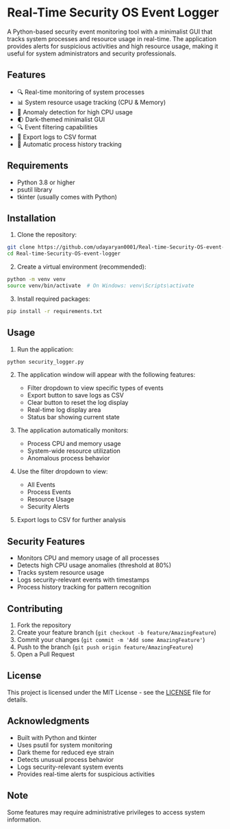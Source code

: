 # Real-Time Security OS Event Logger

A Python-based security event monitoring tool with a minimalist GUI that tracks system processes and resource usage in real-time. The application provides alerts for suspicious activities and high resource usage, making it useful for system administrators and security professionals.

## Features

- 🔍 Real-time monitoring of system processes
- 📊 System resource usage tracking (CPU & Memory)
- 🚨 Anomaly detection for high CPU usage
- 🌓 Dark-themed minimalist GUI
- 🔍 Event filtering capabilities
- 📁 Export logs to CSV format
- 🔄 Automatic process history tracking

## Requirements

- Python 3.8 or higher
- psutil library
- tkinter (usually comes with Python)

## Installation

1. Clone the repository:
```bash
git clone https://github.com/udayaryan0001/Real-time-Security-OS-event-logger.git
cd Real-time-Security-OS-event-logger
```

2. Create a virtual environment (recommended):
```bash
python -m venv venv
source venv/bin/activate  # On Windows: venv\Scripts\activate
```

3. Install required packages:
```bash
pip install -r requirements.txt
```

## Usage

1. Run the application:
```bash
python security_logger.py
```

2. The application window will appear with the following features:
   - Filter dropdown to view specific types of events
   - Export button to save logs as CSV
   - Clear button to reset the log display
   - Real-time log display area
   - Status bar showing current state

3. The application automatically monitors:
   - Process CPU and memory usage
   - System-wide resource utilization
   - Anomalous process behavior

4. Use the filter dropdown to view:
   - All Events
   - Process Events
   - Resource Usage
   - Security Alerts

5. Export logs to CSV for further analysis

## Security Features

- Monitors CPU and memory usage of all processes
- Detects high CPU usage anomalies (threshold at 80%)
- Tracks system resource usage
- Logs security-relevant events with timestamps
- Process history tracking for pattern recognition

## Contributing

1. Fork the repository
2. Create your feature branch (`git checkout -b feature/AmazingFeature`)
3. Commit your changes (`git commit -m 'Add some AmazingFeature'`)
4. Push to the branch (`git push origin feature/AmazingFeature`)
5. Open a Pull Request

## License

This project is licensed under the MIT License - see the [LICENSE](LICENSE) file for details.

## Acknowledgments

- Built with Python and tkinter
- Uses psutil for system monitoring
- Dark theme for reduced eye strain
- Detects unusual process behavior
- Logs security-relevant system events
- Provides real-time alerts for suspicious activities

## Note
Some features may require administrative privileges to access system information.